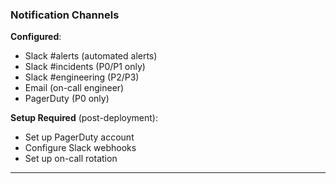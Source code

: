 ### Notification Channels

**Configured**:

- Slack #alerts (automated alerts)
- Slack #incidents (P0/P1 only)
- Slack #engineering (P2/P3)
- Email (on-call engineer)
- PagerDuty (P0 only)

**Setup Required** (post-deployment):

- Set up PagerDuty account
- Configure Slack webhooks
- Set up on-call rotation

---
